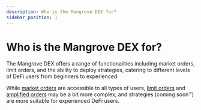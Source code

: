 ```yaml
---
description: Who is the Mangrove DEX for?
sidebar_position: 1
---
```


# Who is the Mangrove DEX for?

The Mangrove DEX offers a range of functionalities including market orders, limit orders, and the ability to deploy strategies, catering to different levels of DeFi users from beginners to experienced.
<br />

While [market orders](./trade/how-to-make-an-order/market-order.md) are accessible to all types of users, [limit orders](./trade/how-to-make-an-order/limit-order.md) and [amplified orders](./trade/how-to-make-an-order/amplify-order.md) may be a bit more complex, and strategies (coming soon:tm:) are more suitable for experienced DeFi users.

